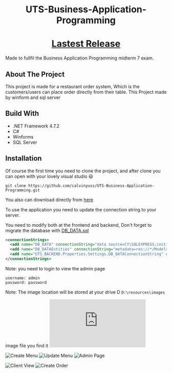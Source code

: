 <h1 align="center">UTS-Business-Application-Programming</h1>
<h1 align="center"> <a href="https://github.com/calvinyuss/UTS-Business-Application-Programming/releases/tag/v1.0-beta">Lastest Release</a> </h1>
Made to fullfil the Business Application Programming midterm 7 exam.

## About The Project 
This project is made for a restaurant order system, Which is the customers/users can place order directly from their table. 
This Project made by winform and sql server

## Build With
- .NET Framework 4.7.2
- C#
- Winforms
- SQL Server

## Installation

Of course the first time you need to clone the project, and after clone you can open with your lovely visual studio :smiley:
```
git clone https://github.com/calvinyuss/UTS-Business-Application-Programming.git
```


You also can download directly from [here](https://github.com/calvinyuss/UTS-Business-Application-Programming/releases/tag/v1.0-beta)


To use the application you need to update the connection string to your server.

You need to modify both at the frontend and backend, Don't forget to migrate the database with [DB_DATA.sql](https://github.com/calvinyuss/UTS-Business-Application-Programming/blob/master/DATA_DB.sql)
```XML
<connectionStrings>
  <add name="DB_DATA" connectionString="data source=CY\SQLEXPRESS;initial catalog=DB_DATA;integrated security=True;"/>
  <add name="DB_DATAEntities" connectionString="metadata=res://*/Models.csdl|res://*/Models.ssdl|res://*/Models.msl;provider=System.Data.SqlClient;provider connection string=&quot;data source=CY\SQLEXPRESS;initial catalog=DB_DATA;integrated security=True;MultipleActiveResultSets=True;App=EntityFramework&quot;" providerName="System.Data.EntityClient"/>
  <add name="UTS_BACKEND.Properties.Settings.DB_DATAConnectionString" connectionString="Data Source=CY\SQLEXPRESS;Initial Catalog=DB_DATA;Integrated Security=True" providerName="System.Data.SqlClient"/>
</connectionStrings>
```

Note: you need to login to view the admin page
```
username: admin 
password: password
```
Note: The image location will be stored at your drive D `D:\resources\images`

image file you find it ![here](https://github.com/calvinyuss/UTS-Business-Application-Programming/blob/master/resources.rar)

![Create Menu](https://res.cloudinary.com/cy-uph-student/image/upload/v1605612077/UTS-BAP/1605550102968_ujbxlp.gif)
![Update Menu](https://res.cloudinary.com/cy-uph-student/image/upload/v1605612063/UTS-BAP/1605550178443_dqqxl4.gif)
![Admin Page](https://res.cloudinary.com/cy-uph-student/image/upload/v1605613433/UTS-BAP/1605613412786_eiyydq.jpg)

![Client View](https://res.cloudinary.com/cy-uph-student/image/upload/v1605613349/UTS-BAP/1605613315571_mtfg7a.jpg)
![Create Order](https://res.cloudinary.com/cy-uph-student/image/upload/v1605612991/UTS-BAP/1605612952711_twrmnm.gif)

